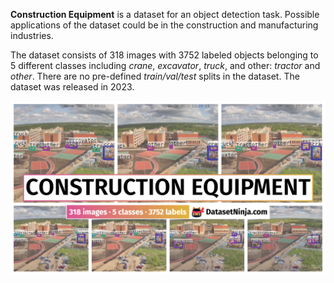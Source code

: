 **Сonstruction Equipment** is a dataset for an object detection task. Possible applications of the dataset could be in the construction and manufacturing industries. 

The dataset consists of 318 images with 3752 labeled objects belonging to 5 different classes including *crane*, *excavator*, *truck*, and other: *tractor* and *other*. There are no pre-defined <i>train/val/test</i> splits in the dataset. The dataset was released in 2023.

<img src="https://github.com/dataset-ninja/construction-equipment/raw/main/visualizations/poster.png">
